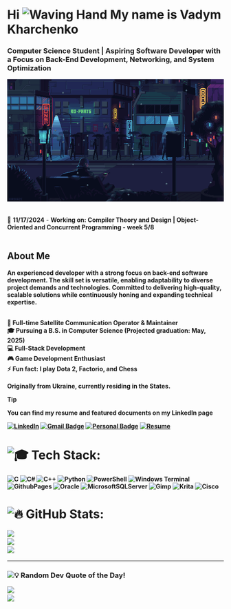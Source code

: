 # Hi <img src="https://raw.githubusercontent.com/Tarikul-Islam-Anik/Animated-Fluent-Emojis/master/Emojis/Hand%20gestures/Waving%20Hand.png" alt="Waving Hand" width="25" height="25" /> My name is Vadym Kharchenko

### Computer Science Student | Aspiring Software Developer with a Focus on Back-End Development, Networking, and System Optimization

![Alt text](./animation.gif)

<br>
📆 <b>11/17/2024</b> - <b>Working on: Compiler Theory and Design | Object-Oriented and Concurrent Programming - week 5/8 
<br><br>

## About Me
An experienced developer with a strong focus on back-end software development. The skill set is versatile, enabling adaptability to diverse project demands and technologies. Committed to delivering high-quality, scalable solutions while continuously honing and expanding technical expertise.
<br>


</br>
🚀 Full-time Satellite Communication Operator & Maintainer</br>
🎓 Pursuing a B.S. in Computer Science (Projected graduation: May, 2025)<br>
💻 Full-Stack Development<br>
🎮 Game Development Enthusiast<br>
⚡ Fun fact: I play Dota 2, Factorio, and Chess<be>
<br><br>Originally from Ukraine, currently residing in the States.
<be><br>

> [!TIP]
> You can find my resume and featured documents on my LinkedIn page

[![LinkedIn](https://img.shields.io/badge/LinkedIn-%230077B5.svg?logo=linkedin&logoColor=white)](https://www.linkedin.com/in/kharchenkov/) 
[![Gmail Badge](https://img.shields.io/badge/-vadym.kharcehnko@yahoo.com-6633cc?style=flat&color=0072b1&logo=Gmail&logoColor=white&link=mailto:vadym.kharcehnko@yahoo.com)](mailto:vadym.kharcehnko@yahoo.com)
[![Personal Badge](https://img.shields.io/badge/-Website-6633cc?style=flat&logo=Github&color=0072b1&logoColor=white&link=https://vadym-0k.github.io/)](https://vadym-0k.github.io/)
[![Resume](https://img.shields.io/badge/-Resume-6633cc?logo=icloud&color=0072b1&logoColor=white)](https://www.linkedin.com/in/kharchenkov/overlay/1727807190592/single-media-viewer/?profileId=ACoAADJpa9ABjMF-0VhKouvtN8wJr_jDJEv5ceg)

<!--<img align="right" alt="image" src="./XXXX.jpg"  width="300px"/>-->

# <picture><source srcset="https://fonts.gstatic.com/s/e/notoemoji/latest/1f393/512.webp" type="image/webp"><img src="https://fonts.gstatic.com/s/e/notoemoji/latest/1f393/512.gif" alt="🎓" width="32" height="32"></picture> Tech Stack:
![C](https://img.shields.io/badge/c-%2300599C.svg?style=for-the-badge&logo=c&logoColor=white) 
![C#](https://img.shields.io/badge/c%23-%23239120.svg?style=for-the-badge&logo=csharp&logoColor=white) 
![C++](https://img.shields.io/badge/c++-%2300599C.svg?style=for-the-badge&logo=c%2B%2B&logoColor=white) 
![Python](https://img.shields.io/badge/python-3670A0?style=for-the-badge&logo=python&logoColor=ffdd54) 
![PowerShell](https://img.shields.io/badge/PowerShell-%235391FE.svg?style=for-the-badge&logo=powershell&logoColor=white) 
![Windows Terminal](https://img.shields.io/badge/Windows%20Terminal-%234D4D4D.svg?style=for-the-badge&logo=windows-terminal&logoColor=white) 
![GithubPages](https://img.shields.io/badge/github%20pages-121013?style=for-the-badge&logo=github&logoColor=white) 
![Oracle](https://img.shields.io/badge/Oracle-F80000?style=for-the-badge&logo=oracle&logoColor=white) 
![MicrosoftSQLServer](https://img.shields.io/badge/Microsoft%20SQL%20Server-CC2927?style=for-the-badge&logo=microsoft%20sql%20server&logoColor=white) 
![Gimp](https://img.shields.io/badge/Gimp-657D8B?style=for-the-badge&logo=gimp&logoColor=FFFFFF) 
![Krita](https://img.shields.io/badge/Krita-203759?style=for-the-badge&logo=krita&logoColor=EEF37B) 
![Cisco](https://img.shields.io/badge/cisco-%23049fd9.svg?style=for-the-badge&logo=cisco&logoColor=black)



# <picture><source srcset="https://fonts.gstatic.com/s/e/notoemoji/latest/1f525/512.webp" type="image/webp"><img src="https://fonts.gstatic.com/s/e/notoemoji/latest/1f525/512.gif" alt="🔥" width="32" height="32"></picture> GitHub Stats:
![](https://github-readme-stats.vercel.app/api?username=vadym-0k&theme=dark&hide_border=true&include_all_commits=false&count_private=true)<br/>
![](https://github-readme-streak-stats.herokuapp.com/?user=vadym-0k&theme=dark&hide_border=true)<br/>
![](https://github-readme-stats.vercel.app/api/top-langs/?username=vadym-0k&theme=dark&hide_border=true&include_all_commits=false&count_private=true&layout=compact)

---

<!-- Proudly created with GPRM ( https://gprm.itsvg.in ) -->
<!--# 📊 GitHub Stats:
![](https://github-readme-streak-stats.herokuapp.com/?user=Vadym-0K&theme=onedark&hide_border=false)<br/>
<!--![](https://github-readme-stats.vercel.app/api/top-langs/?username=Vadym-0K&theme=onedark&hide_border=false&include_all_commits=true&count_private=true&layout=compact)


## 🏆 GitHub Trophies
![](https://github-profile-trophy.vercel.app/?username=Vadym-0K&theme=onedark&no-frame=false&no-bg=false&margin-w=4)-->





### <picture><source srcset="https://fonts.gstatic.com/s/e/notoemoji/latest/1f4a1/512.webp" type="image/webp"><img src="https://fonts.gstatic.com/s/e/notoemoji/latest/1f4a1/512.gif" alt="💡" width="32" height="32"></picture> Random Dev Quote of the Day!
![](https://quotes-github-readme.vercel.app/api?type=horizontal&theme=dark)<br>
[![](https://visitcount.itsvg.in/api?id=vadym-0k&icon=0&color=1)](https://visitcount.itsvg.in)

<!-- Proudly created with GPRM ( https://gprm.itsvg.in ) -->
